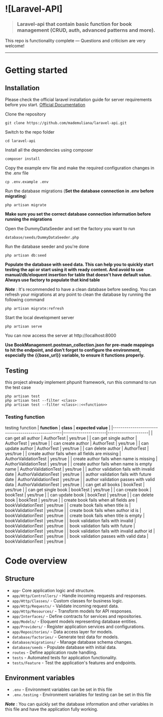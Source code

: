 # ![Laravel-API]

> ### Laravel-api that contain basic function for book management (CRUD, auth, advanced patterns and more).

This repo is functionality complete — Questions and criticism are very welcome!

----------

# Getting started

## Installation

Please check the official laravel installation guide for server requirements before you start. [Official Documentation](https://laravel.com/docs/11.x/installation)

Clone the repository

    git clone https://github.com/mademuliana/laravel-api.git

Switch to the repo folder

    cd laravel-api

Install all the dependencies using composer

    composer install

Copy the example env file and make the required configuration changes in the .env file

    cp .env.example .env

Run the database migrations (**Set the database connection in .env before migrating**)

    php artisan migrate

**Make sure you set the correct database connection information before running the migrations**

Open the DummyDataSeeder and set the factory you want to run 
  
    database/seeds/DummyDataSeeder.php

Run the database seeder and you're done

    php artisan db:seed

**Populate the database with seed data. This can help you to quickly start testing the api or start using it with ready content. And avoid to use manual/db/eloquent insertion for table that doesn't have default value. Always use factory to populate that kind table**  

***Note*** : It's recommended to have a clean database before seeding. You can refresh your migrations at any point to clean the database by running the following command

    php artisan migrate:refresh

Start the local development server

    php artisan serve

You can now access the server at http://localhost:8000

**Use BookManagement.postman_collection.json for pre-made mappings to hit the endpoint, and don’t forget to configure the environment, especially the {{base_url}} variable, to ensure it functions properly.**

## Testing

this project already implement phpunit framework, run this command to run the test case

    php artisan test
    php artisan test --filter <class>
    php artisan test --filter <class>::<<function>>

### Testing function

testing function
| **function** 	                                     | **class**            | **expected value**  |
|----------------------------------------------------|----------------------|---------------------|
| can get all author                                 | AuthorTest           | yes/true            | 
| can get single author                              | AuthorTest           | yes/true            |
| can create author                                  | AuthorTest           | yes/true            |
| can update author                                  | AuthorTest           | yes/true            |
| can delete author                                  | AuthorTest           | yes/true            |
| create author fails when all fields are missing    | AuthorValidationTest | yes/true            |
| create author fails when name is missing           | AuthorValidationTest | yes/true            |
| create author fails when name is empty name        | AuthorValidationTest | yes/true            |
| author validation fails with invalid date          | AuthorValidationTest | yes/true            |
| author validation fails with future date           | AuthorValidationTest | yes/true            |
| author validation passes with valid data           | AuthorValidationTest | yes/true            |
| can get all books                                  | bookTest             | yes/true            |
| can get single book                                | bookTest             | yes/true            |
| can create book                                    | bookTest             | yes/true            |
| can update book                                    | bookTest             | yes/true            |
| can delete book                                    | bookTest             | yes/true            |
| create book fails when all fields are              | bookValidationTest   | yes/true            |
| create book fails when title is                    | bookValidationTest   | yes/true            |
| create book fails when author id is                | bookValidationTest   | yes/true            |
| create book fails when title is empty              | bookValidationTest   | yes/true            |
| book validation fails with invalid                 | bookValidationTest   | yes/true            |
| book validation fails with future                  | bookValidationTest   | yes/true            |
| book validation fails with invalid author id       | bookValidationTest   | yes/true            |
| book validation passes with valid data             | bookValidationTest   | yes/true            |

# Code overview
## Structure
- `app`- Core application logic and structure.
- `app/Http/Controllers/` - Handle incoming requests and responses.
- `app/Http/Classes/` - Custom classes for business logic.
- `app/Http/Requests/` - Validate incoming request data.
- `app/Http/Resources/` - Transform models for API responses.
- `app/Interfaces/` - Define contracts for services and repositories.
- `app/Models/` - Eloquent models representing database entities.
- `app/Providers/` - Register application services and configurations.
- `app/Repositories/` - Data access layer for models.
- `database/factories/` - Generate test data for models.
- `database/migrations/` - Manage database schema changes.
- `database/seeds` - Populate database with initial data.
- `routes` - Define application route handling.
- `tests` - Automated tests for application functionality.
- `tests/Feature` - Test the application's features and endpoints.

## Environment variables

- `.env` - Environment variables can be set in this file
- `.env.testing` - Environment variables for testing can be set in this file

***Note*** : You can quickly set the database information and other variables in this file and have the application fully working.


